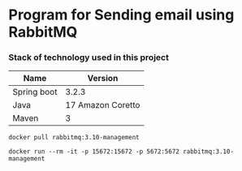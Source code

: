 # Program for Sending email using RabbitMQ

### Stack of technology used in this project

| Name        | Version           |
|-------------|-------------------|
| Spring boot | 3.2.3             |
| Java        | 17 Amazon Coretto |
| Maven       | 3                 |


```http 
docker pull rabbitmq:3.10-management
```
```http 
docker run --rm -it -p 15672:15672 -p 5672:5672 rabbitmq:3.10-management
```


